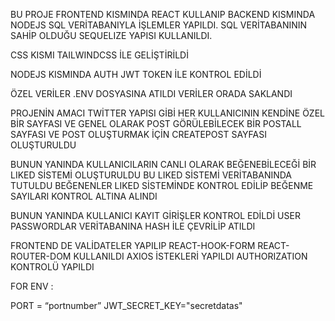 
BU PROJE FRONTEND KISMINDA REACT KULLANIP BACKEND KISMINDA NODEJS SQL VERİTABANIYLA İŞLEMLER YAPILDI. SQL VERİTABANININ SAHİP OLDUĞU SEQUELIZE YAPISI KULLANILDI.

CSS KISMI TAILWINDCSS İLE GELİŞTİRİLDİ 

NODEJS KISMINDA AUTH JWT TOKEN İLE KONTROL EDİLDİ 

ÖZEL VERİLER .ENV DOSYASINA ATILDI VERİLER ORADA SAKLANDI 

PROJENİN AMACI TWİTTER YAPISI GİBİ HER KULLANICININ KENDİNE ÖZEL BİR SAYFASI VE GENEL OLARAK POST GÖRÜLEBİLECEK BİR POSTALL SAYFASI VE POST OLUŞTURMAK İÇİN CREATEPOST SAYFASI OLUŞTURULDU

BUNUN YANINDA KULLANICILARIN CANLI OLARAK BEĞENEBİLECEĞİ BİR LIKED  SİSTEMİ OLUŞTURULDU BU LIKED SİSTEMİ VERİTABANINDA TUTULDU BEĞENENLER LIKED SİSTEMİNDE KONTROL EDİLİP BEĞENME SAYILARI KONTROL ALTINA ALINDI

BUNUN YANINDA KULLANICI KAYIT GİRİŞLER KONTROL EDİLDİ USER PASSWORDLAR VERİTABANINA HASH İLE ÇEVRİLİP ATILDI

FRONTEND DE VALİDATELER YAPILIP REACT-HOOK-FORM REACT-ROUTER-DOM KULLANILDI AXIOS İSTEKLERİ YAPILDI AUTHORIZATION KONTROLÜ YAPILDI 






FOR ENV :



PORT = “portnumber”
JWT_SECRET_KEY="secretdatas"